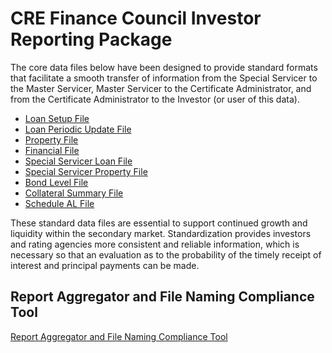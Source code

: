 # CRE Finance Council Investor Reporting Package

The core data files below have been designed to provide standard formats that facilitate a smooth transfer of information from the Special Servicer to the Master Servicer, Master Servicer to the Certificate Administrator, and from the Certificate Administrator to the Investor (or user of this data). 

- [Loan Setup File](https://github.com/caseypanzer/CREFCInvestorReportingPackage/tree/master/Investor%20Reports/Loan%20Set%20Up%20File)
- [Loan Periodic Update File](https://github.com/caseypanzer/CREFCInvestorReportingPackage/tree/master/Investor%20Reports/Loan%20Periodic%20Update%20File)
- [Property File](https://github.com/caseypanzer/CREFCInvestorReportingPackage/tree/master/Investor%20Reports/Property%20File)
- [Financial File](https://github.com/caseypanzer/CREFCInvestorReportingPackage/tree/master/Investor%20Reports/Financial%20File)
- [Special Servicer Loan File](https://github.com/caseypanzer/CREFCInvestorReportingPackage/tree/master/Investor%20Reports/Special%20Servicer%20Loan%20FIle)
- [Special Servicer Property File](https://github.com/caseypanzer/CREFCInvestorReportingPackage/tree/master/Investor%20Reports/Special%20Servicer%20Property%20File)
- [Bond Level File](https://github.com/caseypanzer/CREFCInvestorReportingPackage/tree/master/Investor%20Reports/Bond%20Level%20File)
- [Collateral Summary File](https://github.com/caseypanzer/CREFCInvestorReportingPackage/tree/master/Investor%20Reports/Collateral%20Summary%20File)
- [Schedule AL File](https://github.com/caseypanzer/CREFCInvestorReportingPackage/tree/master/Investor%20Reports/Schedule%20AL%20FIle)

These standard data files are essential to support continued growth and liquidity within the secondary market. Standardization provides investors and rating agencies more consistent and reliable information, which is necessary so that an evaluation as to the probability of the timely receipt of interest and principal payments can be made. 

## Report Aggregator and File Naming Compliance Tool
[Report Aggregator and File Naming Compliance Tool](https://frozen-waters-54312.herokuapp.com/)
